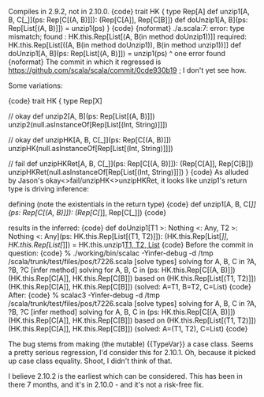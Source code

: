 Compiles in 2.9.2, not in 2.10.0.
{code}
trait HK {
  type Rep[A]
  def unzip1[A, B, C[_]](ps: Rep[C[(A, B)]]): (Rep[C[A]], Rep[C[B]])
  def doUnzip1[A, B](ps: Rep[List[(A, B)]]) = unzip1(ps)
}
{code}
{noformat}
./a.scala:7: error: type mismatch;
 found   : HK.this.Rep[List[(A, B(in method doUnzip1))]]
 required: HK.this.Rep[List[((A, B(in method doUnzip1)), B(in method unzip1))]]
  def doUnzip1[A, B](ps: Rep[List[(A, B)]]) = unzip1(ps)
                                                     ^
one error found
{noformat}
The commit in which it regressed is https://github.com/scala/scala/commit/0cde930b19 ; I don't yet see how.

Some variations:

{code}
trait HK {
  type Rep[X]

  // okay
  def unzip2[A, B](ps: Rep[List[(A, B)]])
  unzip2(null.asInstanceOf[Rep[List[(Int, String)]]])

  // okay
  def unzipHK[A, B, C[_]](ps: Rep[C[(A, B)]])
  unzipHK(null.asInstanceOf[Rep[List[(Int, String)]]])

  // fail
  def unzipHKRet[A, B, C[_]](ps: Rep[C[(A, B)]]): (Rep[C[A]], Rep[C[B]])
  unzipHKRet(null.asInstanceOf[Rep[List[(Int, String)]]])
}
{code}
As alluded by Jason's okay<>fail/unzipHK<>unzipHKRet, it looks like unzip1's return type is driving inference:

defining (note the existentials in the return type)
{code}
  def unzip1[A, B, C[_]](ps: Rep[C[(A, B)]]): (Rep[C[_]], Rep[C[_]])
{code}

results in the inferred:
{code}
    def doUnzip1[T1 >: Nothing <: Any, T2 >: Nothing <: Any](ps: HK.this.Rep[List[(T1, T2)]]): (HK.this.Rep[List[_]], HK.this.Rep[List[_]]) = HK.this.unzip1[T1, T2, List](ps)
{code}
Before the commit in question:
{code}
% ./working/bin/scalac -Yinfer-debug -d /tmp /scala/trunk/test/files/pos/t7226.scala 
[solve types] solving for A, B, C in ?A, ?B, ?C
[infer method] solving for A, B, C in (ps: HK.this.Rep[C[(A, B)]])(HK.this.Rep[C[A]], HK.this.Rep[C[B]])
  based on (HK.this.Rep[List[(T1, T2)]])(HK.this.Rep[C[A]], HK.this.Rep[C[B]])
  (solved: A=T1, B=T2, C=List)
{code}
After:
{code}
% scalac3 -Yinfer-debug -d /tmp /scala/trunk/test/files/pos/t7226.scala 
[solve types] solving for A, B, C in ?A, ?B, ?C
[infer method] solving for A, B, C in (ps: HK.this.Rep[C[(A, B)]])(HK.this.Rep[C[A]], HK.this.Rep[C[B]])
  based on (HK.this.Rep[List[(T1, T2)]])(HK.this.Rep[C[A]], HK.this.Rep[C[B]])
  (solved: A=(T1, T2), C=List)
{code}

The bug stems from making (the mutable) {{TypeVar}} a case class. Seems a pretty serious regression, I'd consider this for 2.10.1.
Oh, because it picked up case class equality. Shoot, I didn't think of that.

I believe 2.10.2 is the earliest which can be considered. This has been in there 7 months, and it's in 2.10.0 - and it's not a risk-free fix.
